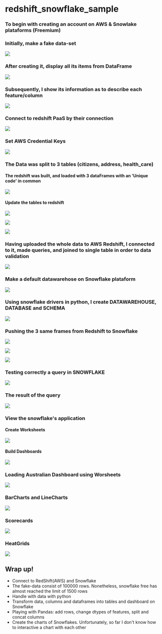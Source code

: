 # redshift_snowflake_sample
### To begin with creating an account on AWS & Snowlake plataforms (Freemium)

### Initially, make a fake data-set
![](snapshots/redshift_snowflake_1.png)
### After creating it, display all its items from DataFrame
![](snapshots/redshift_snowflake_2.png)

### Subsequently, I show its information as to describe each feature/column
![](snapshots/redshift_snowflake_8.png)
### Connect to redshift PaaS by their connection
![](snapshots/redshift_snowflake_22.png)
### Set AWS Credential Keys
![](snapshots/redshift_snowflake_23.png)
### The Data was split to 3 tables (citizens, address, health_care)

#### The redshift was built, and loaded with 3 dataFrames with an 'Unique code' in common
![](snapshots/redshift_snowflake_6.png)

#### Update the tables to redshift
![](snapshots/redshift_snowflake_3.png)

![](snapshots/redshift_snowflake_4.png)

![](snapshots/redshift_snowflake_5.png)
### Having uploaded the whole data to AWS Redshift, I connected to it, made queries, and joined to single table in order to data validation
![](snapshots/redshift_snowflake_9.png)
### Make a default datawarehose on Snowflake plataform
![](snapshots/redshift_snowflake_10.png)
### Using snowflake drivers in python, I create DATAWAREHOUSE, DATABASE and SCHEMA
![](snapshots/redshift_snowflake_11.png)
### Pushing the 3 same frames from Redshift to Snowflake
![](snapshots/redshift_snowflake_12.png)

![](snapshots/redshift_snowflake_13.png)

![](snapshots/redshift_snowflake_14.png)
### Testing correctly a query in SNOWFLAKE
![](snapshots/redshift_snowflake_15.png)
### The result of the query
![](snapshots/redshift_snowflake_16.png)
### View the snowflake's application
#### Create Worksheets
![](snapshots/redshift_snowflake_18.png)
#### Build  Dashboards
![](snapshots/redshift_snowflake_17.png)
### Loading Australian Dashboard using Worsheets
![](snapshots/redshift_snowflake_19.png)
### BarCharts and LineCharts
![](snapshots/redshift_snowflake_20.png)
### Scorecards
![](snapshots/redshift_snowflake_7.png)
### HeatGrids
![](snapshots/redshift_snowflake_21.png)

## Wrap up!
- Connect to RedShift(AWS) and Snowflake
- The fake-data consist of 100000 rows. Nonetheless, snowflake free has almost reached the limit of 1500 rows
- Handle with data with python
- Transform data, columns and dataframes into tables and dashboard on Snowflake
- Playing with Pandas: add rows, change dtypes of features, split and concat columns
- Create the charts of Snowflakes. Unfortunately, so far I don't know how to interactive a chart with each other 